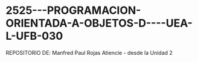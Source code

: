 # 2525---PROGRAMACION-ORIENTADA-A-OBJETOS-D----UEA-L-UFB-030
REPOSITORIO DE: Manfred Paul Rojas Atiencie - desde la Unidad 2
